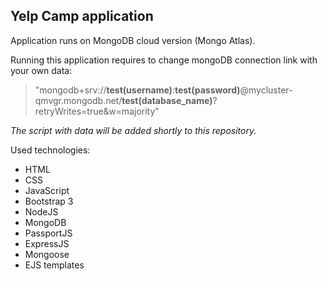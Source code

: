 ## Yelp Camp application

Application runs on MongoDB cloud version (Mongo Atlas). <br/>

Running this application requires to change mongoDB connection link with your own data: <br/>
> "mongodb+srv://**test(username)**:**test(password)**@mycluster-qmvgr.mongodb.net/**test(database_name)**?retryWrites=true&w=majority"

*The script with data will be added shortly to this repository.*

Used technologies: <br/>
* HTML
* CSS
* JavaScript
* Bootstrap 3
* NodeJS
* MongoDB
* PassportJS
* ExpressJS
* Mongoose
* EJS templates
